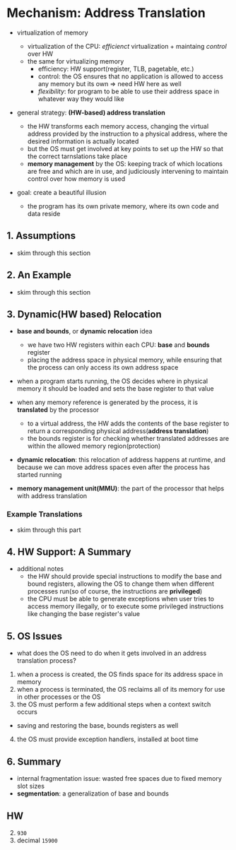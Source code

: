 # Mechanism: Address Translation
- virtualization of memory
  - virtualization of the CPU: *efficienct* virtualization + maintaing *control* over HW
  - the same for virtualizing memory
    - efficiency: HW support(register, TLB, pagetable, etc.)  
    - control: the OS ensures that no application is allowed to access any memory but its own => need HW here as well
    - *flexibility*: for program to be able to use their address space in whatever way they would like

- general strategy: **(HW-based) address translation**
  - the HW transforms each memory access, changing the virtual address provided by the instruction to a physical address, where the desired information is actually located
  - but the OS must get involved at key points to set up the HW so that the correct tarnslations take place
  - **memory management** by the OS: keeping track of which locations are free and which are in use, and judiciously intervening to maintain control over how memory is used

- goal: create a beautiful illusion
  - the program has its own private memory, where its own code and data reside

## 1. Assumptions
- skim through this section

## 2. An Example
- skim through this section

## 3. Dynamic(HW based) Relocation
- **base and bounds**, or **dynamic relocation** idea
  - we have two HW registers within each CPU: **base** and **bounds** register
  - placing the address space in physical memory, while ensuring that the process can only access its own address space

- when a program starts running, the OS decides where in physical memory it should be loaded and sets the base register to that value
- when any memory reference is generated by the process, it is **translated** by the processor
  - to a virtual address, the HW adds the contents of the base register to return a corresponding physical address(**address translation**)
  - the bounds register is for checking whether translated addresses are within the allowed memory region(protection)
  
- **dynamic relocation**: this relocation of address happens at runtime, and because we can move address spaces even after the process has started running
- **memory management unit(MMU)**: the part of the processor that helps with address translation

### Example Translations
- skim through this part

## 4. HW Support: A Summary
- additional notes
  - the HW should provide special instructions to modify the base and bound registers, allowing the OS to change them when different processes run(so of course, the instructions are **privileged**)
  - the CPU must be able to generate exceptions when user tries to access memory illegally, or to execute some privileged instructions like changing the base register's value

## 5. OS Issues
- what does the OS need to do when it gets involved in an address translation process?
1. when a process is created, the OS finds space for its address space in memory
2. when a process is terminated, the OS reclaims all of its memory for use in other processes or the OS
3. the OS must perform a few additional steps when a context switch occurs
  - saving and restoring the base, bounds registers as well
4. the OS must provide exception handlers, installed at boot time

## 6. Summary
- internal fragmentation issue: wasted free spaces due to fixed memory slot sizes
- **segmentation**: a generalization of base and bounds

## HW
2. `930`
3. decimal `15900`
